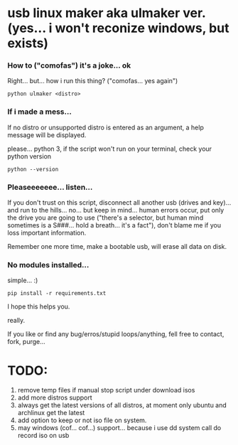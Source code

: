 # usb linux maker aka ulmaker ver. (yes... i won't reconize windows, but exists)

### How to ("comofas") it's a joke... ok
Right... but... how i run this thing? ("comofas... yes again")
```
python ulmaker <distro>
```

### If i made a mess...
If no distro or unsupported distro is entered as an argument, a help message will be displayed.

please... python 3, if the script won't run on your terminal, check your python version
```
python --version
```

### Pleaseeeeeee... listen...
If you don't trust on this script, disconnect all another usb (drives and key)... and run to the hills... no... but keep in mind... human errors occur, put only the drive you are going to use ("there's a selector, but human mind sometimes is a S###... hold a breath... it's a fact"), don't blame me if you loss important information.

Remember one more time, make a bootable usb, will erase all data on disk.

### No modules installed...
simple... :)
```
pip install -r requirements.txt
```

I hope this helps you.

really.


If you like or find any bug/erros/stupid loops/anything, fell free to contact, fork, purge...



# TODO:
1. remove temp files if manual stop script under download isos
1. add more distros support
1. always get the latest versions of all distros, at moment only ubuntu and archlinux get the latest
1. add option to keep or not iso file on system.
1. may windows (cof... cof...) support... because i use dd system call do record iso on usb
